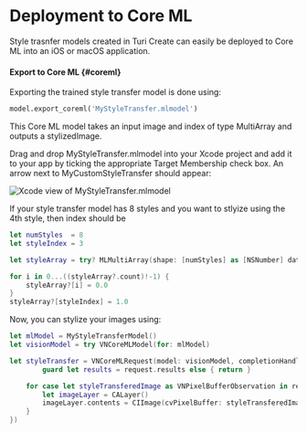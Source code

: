 # Deployment to Core ML

Style trasnfer models created in Turi Create can easily be deployed to
Core ML into an iOS or macOS application.

#### Export to Core ML {#coreml}

Exporting the trained style transfer model is done using:
```python
model.export_coreml('MyStyleTransfer.mlmodel')
```

This Core ML model takes an input image and index of type MultiArray and
outputs a stylizedImage.

Drag and drop MyStyleTransfer.mlmodel into your Xcode project and add it
to your app by ticking the appropriate Target Membership check box.  An
arrow next to MyCustomStyleTransfer should appear:

![Xcode view of MyStyleTransfer.mlmodel](images/xcode_style_transfer.png)

If your style transfer model has 8 styles and you want to stlyize using
the 4th style, then index should be

```swift
let numStyles  = 8
let styleIndex = 3

let styleArray = try? MLMultiArray(shape: [numStyles] as [NSNumber] dataType: MLMultiArrayDataType.double)

for i in 0...((styleArray?.count)!-1) {
    styleArray?[i] = 0.0
}
styleArray?[styleIndex] = 1.0
```

Now, you can stylize your images using:
```swift
let mlModel = MyStyleTransferModel()
let visionModel = try VNCoreMLModel(for: mlModel)

let styleTransfer = VNCoreMLRequest(model: visionModel, completionHandler: { (request, error) in
        guard let results = request.results else { return }

    for case let styleTransferedImage as VNPixelBufferObservation in results {
        let imageLayer = CALayer()
        imageLayer.contents = CIImage(cvPixelBuffer: styleTransferedImage.pixelBuffer, options: [:])
    }
})
```